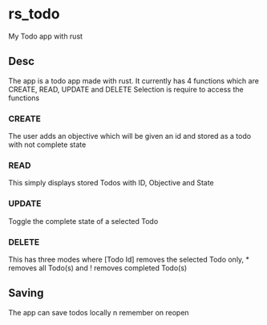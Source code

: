 # rs_todo
My Todo app with rust

## Desc
The app is a todo app made with rust.
It currently has 4 functions which are CREATE, READ, UPDATE and DELETE
Selection is require to access the functions

### CREATE
The user adds an objective which will be given an id and stored as a todo with not complete state
### READ
This simply displays stored Todos with ID, Objective and State
### UPDATE 
Toggle the complete state of a selected Todo
### DELETE
This has three modes where [Todo Id] removes the selected Todo only, * removes all Todo(s) and ! removes completed Todo(s)

## Saving
The app can save todos locally n remember on reopen
